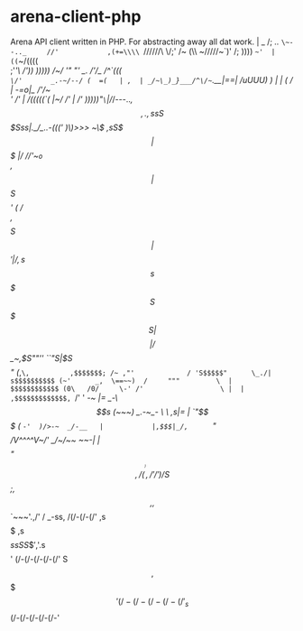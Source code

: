 arena-client-php
================
Arena API client written in PHP. For abstracting away all dat work.
                                 |
                  \_            /;              _.._
                  `\~--.._     //'            ,(+=\\\\
                   `//////\  \\/;'             /~ (\\\\
                     ~/////\~\`)'             /;   ))))
                         `~'  |              ((`~/((((\
                         ;'_\'\             /'))   )))))
                        /~/ '" "'     _.  /'/\_ /^\`((( \
                       `\/'       _.-~/--/ (  =(   | ,  |
                               _/~\_)_}___/^\/~`\.__\|==|
                              /uUUU)        )        |  |
                             (   / |      _-=o|\__ /'/~ \
                             ' /'  |     /(((((\`\(  |~\/
                             /'    |   /' )))))"`\`\|/_/---.._,$$,
                       .,ssS$$$Sss|._/_..-((('    )\)>>>      ~\$
                    ,sS$$$$$$$$$$$|$$$$$$$  |/    //'~`o        `\
                  ,$$$$$$$$$$$$$$|$$S$$$$'  (    /                \
                ,$$$$$$$$$$$$S$$|$$$$$$$'   |   /              ,s$$$
              s$$$$$S$$$$$$$$$S|$$$$$$$$    |  /              $$$$$$
            _~,$S""''     ``"S|$$S$$$$$"    (_,`\,          ,$$$$$$$;
          /~ ,"'             / 'S$$$$$"      \_./|        s$$$$$$$$$$
       (~'      _,  \==~~)  /     """         \  |       $$$$$$$$$$$$
        (0\   /0/     \-' /'                   \ |  |  ,$$$$$$$$$$$$$,
        `/'  '         _-~                     |= \_-\ $$$$$$$$$$$$$$s
        (~~~)      _.-~_-   \             \  ,s|= |   `"$$$$$$$$$$$$$$$
       ( `-'  )/>-~  _/-__   |            |,$$$|_/,      `"$$$$$$$$$$$$
       /V^^^^V~/' _/~/~~  ~~-|            |$$$$$$$$         "$$$$$$$$$$,
      /  (^^^^),/' /'        )           /S$$$$$$$;         ,$$$$$$$$$$$,
    ,$$_  `~~~'.,/'         /     _-ss, /(/-(/-(/'        ,s$$$$$$$$$$$$$
  ,s$$$$$ssSS$$$'         ,$'.s$$$$$$$$'                  (/-(/-(/-(/-(/'
 S$$$$$$$$$$$$$$        ,$$$$$$$$$$$$$'
(/-(/-(/-(/-(/'      _s$$$$$$$$$$$$$$
                    (/-(/-(/-(/-(/-'


